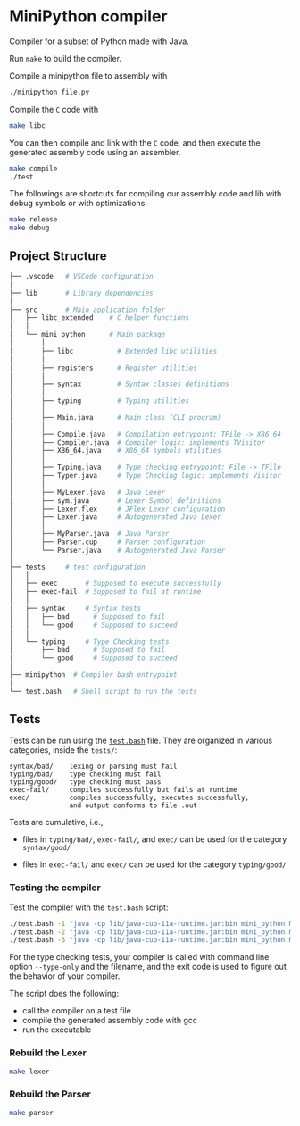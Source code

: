 # MiniPython compiler

Compiler for a subset of Python made with Java.

Run `make` to build the compiler.

Compile a minipython file to assembly with

```bash
./minipython file.py
```

Compile the `C` code with

```bash
make libc
```

You can then compile and link with the `C` code, and then execute the generated assembly code using an assembler.

```bash
make compile
./test
```

The followings are shortcuts for compiling our assembly code and lib with debug symbols or with optimizations:

```bash
make release
make debug
```

## Project Structure

```bash
├── .vscode   # VSCode configuration
│
├── lib       # Library dependencies
│
├── src       # Main application folder
│   ├── libc_extended    # C helper functions
│   │
│   └── mini_python      # Main package
│       │
│       ├── libc           # Extended libc utilities
│       │
│       ├── registers      # Register utilities
│       │
│       ├── syntax         # Syntax classes definitions
│       │
│       ├── typing         # Typing utilities
│       │
│       ├── Main.java      # Main class (CLI program)
│       │
│       ├── Compile.java   # Compilation entrypoint: TFile -> X86_64
│       ├── Compiler.java  # Compiler logic: implements TVisitor
│       ├── X86_64.java    # X86_64 symbols utilities
│       │
│       ├── Typing.java    # Type checking entrypoint: File -> TFile
│       ├── Typer.java     # Type Checking logic: implements Visitor
│       │
│       ├── MyLexer.java   # Java Lexer
│       ├── sym.java       # Lexer Symbol definitions
│       ├── Lexer.flex     # JFlex Lexer configuration
│       ├── Lexer.java     # Autogenerated Java Lexer
│       │
│       ├── MyParser.java  # Java Parser
│       ├── Parser.cup     # Parser configuration
│       └── Parser.java    # Autogenerated Java Parser
│
├── tests     # test configuration
│   │
│   ├── exec       # Supposed to execute successfully
│   ├── exec-fail  # Supposed to fail at runtime
│   │
│   ├── syntax     # Syntax tests
│   │   ├── bad      # Supposed to fail
│   │   └── good     # Supposed to succeed
│   │
│   └── typing     # Type Checking tests
│       ├── bad      # Supposed to fail
│       └── good     # Supposed to succeed
│
├── minipython  # Compiler bash entrypoint
│
└── test.bash   # Shell script to run the tests
```

## Tests

Tests can be run using the [`test.bash`](./test.bash) file.
They are organized in various categories, inside the `tests/`:

    syntax/bad/    lexing or parsing must fail
    typing/bad/    type checking must fail
    typing/good/   type checking must pass
    exec-fail/     compiles successfully but fails at runtime
    exec/          compiles successfully, executes successfully,
                   and output conforms to file .out

Tests are cumulative, i.e.,

- files in `typing/bad/`, `exec-fail/`, and `exec/` can be used for the
  category `syntax/good/`

- files in `exec-fail/` and `exec/` can be used for the category
  `typing/good/`

### Testing the compiler

Test the compiler with the `test.bash` script:

```bash
./test.bash -1 "java -cp lib/java-cup-11a-runtime.jar:bin mini_python.Main"  # Parsing
./test.bash -2 "java -cp lib/java-cup-11a-runtime.jar:bin mini_python.Main"  # Type Checking
./test.bash -3 "java -cp lib/java-cup-11a-runtime.jar:bin mini_python.Main"  # Code Generation
```

For the type checking tests, your compiler is called with command
line option `--type-only` and the filename, and the exit code is used
to figure out the behavior of your compiler.

The script does the following:

- call the compiler on a test file
- compile the generated assembly code with gcc
- run the executable

### Rebuild the Lexer

```bash
make lexer
```

### Rebuild the Parser

```bash
make parser
```
